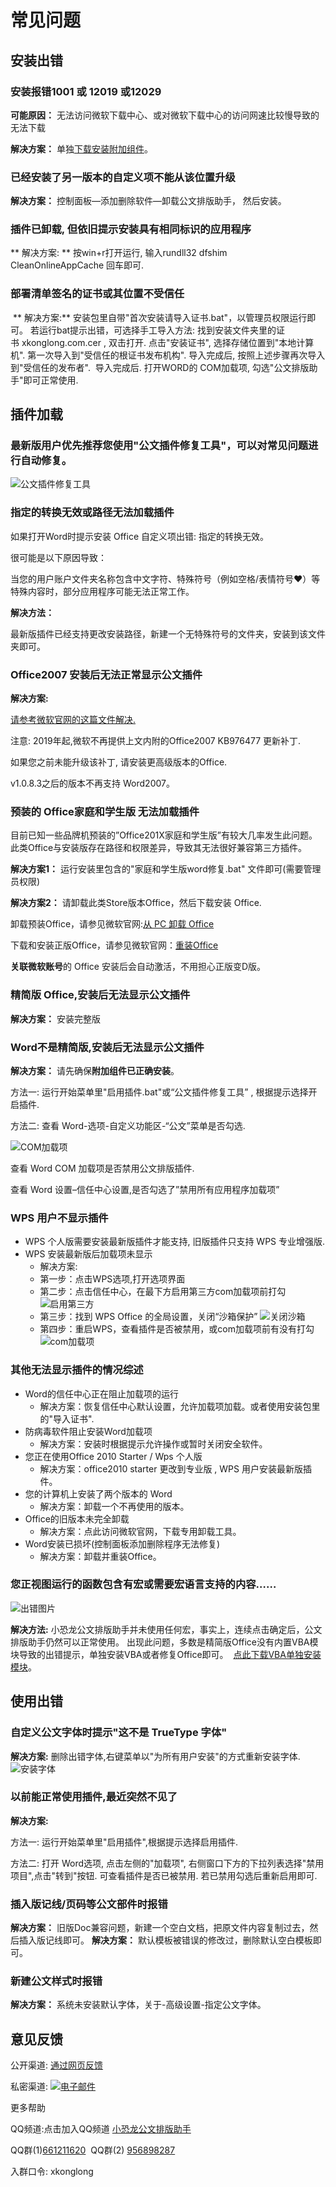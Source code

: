 # 常见问题

## 安装出错

### 安装报错1001 或 12019 或12029
**可能原因：** 无法访问微软下载中心、或对微软下载中心的访问网速比较慢导致的无法下载

**解决方案：** 单独[下载安装附加组件](https://xkonglong.lanzoui.com/iZeNBvv5tef)。

### 已经安装了另一版本的自定义项不能从该位置升级
**解决方案：** 控制面板—添加删除软件—卸载公文排版助手， 然后安装。

### 插件已卸载, 但依旧提示安装具有相同标识的应用程序
** 解决方案: ** 按win+r打开运行, 输入rundll32 dfshim CleanOnlineAppCache 回车即可.

### 部署清单签名的证书或其位置不受信任
​
** 解决方案:** 安装包里自带"首次安装请导入证书.bat"，以管理员权限运行即可。
若运行bat提示出错，可选择手工导入方法:
找到安装文件夹里的证书 xkonglong.com.cer , 双击打开.
点击"安装证书", 选择存储位置到"本地计算机".
第一次导入到"受信任的根证书发布机构".
导入完成后, 按照上述步骤再次导入到"受信任的发布者". 
导入完成后. 打开WORD的 COM加载项, 勾选"公文排版助手"即可正常使用.


## 插件加载

### 最新版用户优先推荐您使用"公文插件修复工具"，可以对常见问题进行自动修复。
![公文插件修复工具](img/fixTools.png)

### 指定的转换无效或路径无法加载插件
如果打开Word时提示安装 Office 自定义项出错: 指定的转换无效。

很可能是以下原因导致：

当您的用户账户文件夹名称包含中文字符、特殊符号（例如空格/表情符号❤）等特殊内容时，部分应用程序可能无法正常工作。

**解决方法：**

最新版插件已经支持更改安装路径，新建一个无特殊符号的文件夹，安装到该文件夹即可。

### Office2007 安装后无法正常显示公文插件
**解决方案:**

[请参考微软官网的这篇文件解决.](https://support.microsoft.com/zh-cn/help/976477/description-of-the-2007-office-system-hotfix-package-mso-x-none-msp-october-27-2009)

注意: 2019年起,微软不再提供上文内附的Office2007 KB976477 更新补丁.

如果您之前未能升级该补丁, 请安装更高级版本的Office.

v1.0.8.3之后的版本不再支持 Word2007。

### 预装的 Office家庭和学生版 无法加载插件

目前已知一些品牌机预装的”Office201X家庭和学生版”有较大几率发生此问题。此类Office与安装版存在路径和权限差异，导致其无法很好兼容第三方插件。

**解决方案1：**
运行安装里包含的"家庭和学生版word修复.bat" 文件即可(需要管理员权限)

**解决方案2：**
请卸载此类Store版本Office，然后下载安装 Office.

卸载预装Office，请参见微软官网:[从 PC 卸载 Office](https://support.office.com/zh-cn/article/%E4%BB%8E-pc-%E5%8D%B8%E8%BD%BD-office-9dd49b83-264a-477a-8fcc-2fdf5dbf61d8?ui=zh-CN&rs=zh-CN&ad=CN)

下载和安装正版Office，请参见微软官网：[重装Office](https://support.office.com/zh-cn/article/%E4%B8%8B%E8%BD%BD%E5%B9%B6%E5%AE%89%E8%A3%85%E6%88%96%E9%87%8D%E6%96%B0%E5%AE%89%E8%A3%85-office-2016-%E6%88%96-office-2013-7c695b06-6d1a-4917-809c-98ce43f86479?ui=zh-CN&rs=zh-CN&ad=CN)

**关联微软账号**的 Office 安装后会自动激活，不用担心正版变D版。

### 精简版 Office,安装后无法显示公文插件

**解决方案：** 安装完整版

### Word不是精简版,安装后无法显示公文插件

**解决方案：**
请先确保**附加组件已正确安装**。

方法一:  运行开始菜单里"启用插件.bat"或“公文插件修复工具” , 根据提示选择开启插件.

方法二:
查看 Word-选项-自定义功能区-“公文”菜单是否勾选.  

![COM加载项](img/com.jpg) 

查看 Word COM 加载项是否禁用公文排版插件.  

查看 Word 设置–信任中心设置,是否勾选了”禁用所有应用程序加载项”

### WPS 用户不显示插件
+ WPS 个人版需要安装最新版插件才能支持, 旧版插件只支持 WPS 专业增强版.
+ WPS 安装最新版后加载项未显示
   + 解决方案:
   + 第一步：点击WPS选项,打开选项界面
   + 第二步：点击信任中心，在最下方启用第三方com加载项前打勾 ![启用第三方](img/wps1.png)
   + 第三步：找到 WPS Office 的全局设置，关闭“沙箱保护”  ![关闭沙箱](img/wps2.png)
   + 第四步：重启WPS，查看插件是否被禁用，或com加载项前有没有打勾 ![com加载项](img/wps3.png)

### 其他无法显示插件的情况综述

+ Word的信任中心正在阻止加载项的运行
   + 解决方案：恢复信任中心默认设置，允许加载项加载。或者使用安装包里的"导入证书".
+ 防病毒软件阻止安装Word加载项
   + 解决方案：安装时根据提示允许操作或暂时关闭安全软件。
+ 您正在使用Office 2010 Starter / Wps 个人版
   + 解决方案：office2010 starter 更改到专业版 , WPS 用户安装最新版插件。
+ 您的计算机上安装了两个版本的 Word
   + 解决方案：卸载一个不再使用的版本。
+ Office的旧版本未完全卸载
   + 解决方案：点此访问微软官网，下载专用卸载工具。
+ Word安装已损坏(控制面板添加删除程序无法修复)
   + 解决方案：卸载并重装Office。

### 您正视图运行的函数包含有宏或需要宏语言支持的内容……
![出错图片](img/err1.jpg)

**解决方法:** 小恐龙公文排版助手并未使用任何宏，事实上，连续点击确定后，公文排版助手仍然可以正常使用。
出现此问题，多数是精简版Office没有内置VBA模块导致的出错提示，单独安装VBA或者修复Office即可。 
[点此下载VBA单独安装模块](https://xkonglong.lanzoui.com/i3kez3a)。


## 使用出错

### 自定义公文字体时提示"这不是 TrueType 字体"
**解决方案:** 删除出错字体,右键菜单以"为所有用户安装"的方式重新安装字体. ![安装字体](img/errfont.png)


### 以前能正常使用插件,最近突然不见了

**解决方案:**  

方法一:  运行开始菜单里"启用插件",根据提示选择启用插件.

方法二:  打开 Word选项, 点击左侧的"加载项", 右侧窗口下方的下拉列表选择"禁用项目",点击"转到"按钮. 可查看插件是否已被禁用. 若已禁用勾选后重新启用即可.

### 插入版记线/页码等公文部件时报错

**解决方案：** 旧版Doc兼容问题，新建一个空白文档，把原文件内容复制过去，然后插入版记线即可。
**解决方案：** 默认模板被错误的修改过，删除默认空白模板即可。

### 新建公文样式时报错

**解决方案：** 系统未安装默认字体，关于-高级设置-指定公文字体。

## 意见反馈

公开渠道: [通过网页反馈](https://support.qq.com/products/57503)

私密渠道: [![电子邮件](http://rescdn.qqmail.com/zh_CN/htmledition/images/function/qm_open/ico_mailme_12.png)](http://mail.qq.com/cgi-bin/qm_share?t=qm_mailme&email=bBQHAwILAAMCCywdHUIPAwE) 

更多帮助

QQ频道:点击加入QQ频道 [小恐龙公文排版助手](https://pd.qq.com/s/exu99qgjm)

QQ群(1)[661211620](http://shang.qq.com/wpa/qunwpa?idkey=5f81cf0d069901cafc1027691fa8c461dfc996362c930aea0eb2e29589743e1a)  QQ群(2) [956898287](http://shang.qq.com/wpa/qunwpa?idkey=499ea997e2978b0206ad52dbccd28cd2f9efab69c80417d9b0881bea843e82f8)

入群口令: xkonglong

